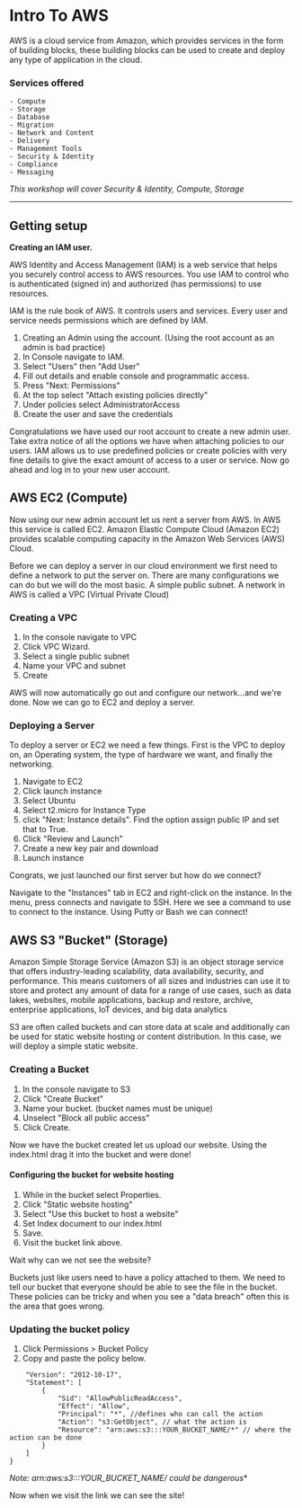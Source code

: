 # Intro To AWS

AWS is a cloud service from Amazon, which provides services in the form of building blocks, these building blocks can be used to create and deploy any type of application in the cloud.

### Services offered 

    - Compute
    - Storage
    - Database
    - Migration
    - Network and Content 
    - Delivery
    - Management Tools
    - Security & Identity 
    - Compliance
    - Messaging

 *This workshop will cover Security & Identity, Compute, Storage*

---
 ## Getting setup 
**Creating an IAM user.**

AWS Identity and Access Management (IAM) is a web service that helps you securely control access to AWS resources. You use IAM to control who is authenticated (signed in) and authorized (has permissions) to use resources.

IAM is the rule book of AWS. It controls users and services. Every user and service needs permissions which are defined by IAM.

1. Creating an Admin using the account. (Using the root account as an admin is bad practice)
2. In Console navigate to IAM.
3. Select "Users" then "Add User"
4. Fill out details and enable console and programmatic access. 
5. Press "Next: Permissions"
6. At the top select "Attach existing policies directly" 
7. Under policies select AdministratorAccess 
8. Create the user and save the credentials 

Congratulations we have used our root account to create a new admin user. Take extra notice of all the options we have when attaching policies to our users. IAM allows us to use predefined policies or create policies with very fine details to give the exact amount of access to a user or service. Now go ahead and log in to your new user account.

## AWS EC2 (Compute)

Now using our new admin account let us rent a server from AWS. In AWS this service is called EC2. Amazon Elastic Compute Cloud (Amazon EC2) provides scalable computing capacity in the Amazon Web Services (AWS) Cloud. 

Before we can deploy a server in our cloud environment we first need to define a network to put the server on. There are many configurations we can do but we will do the most basic. A simple public subnet. A network in AWS is called a VPC (Virtual Private Cloud)

### Creating a VPC
1. In the console navigate to VPC
2. Click VPC Wizard. 
3. Select a single public subnet 
4. Name your VPC and subnet
5. Create

AWS will now automatically go out and configure our network...and we're done. Now we can go to EC2 and deploy a server.

### Deploying a Server 

To deploy a server or EC2 we need a few things. First is the VPC to deploy on, an Operating system, the type of hardware we want, and finally the networking.

1. Navigate to EC2
2. Click launch instance
3. Select Ubuntu
4. Select t2.micro for Instance Type
5. click "Next: Instance details". Find the option assign public IP and set that to True.
6. Click "Review and Launch" 
7. Create a new key pair and download
8. Launch instance

Congrats, we just launched our first server but how do we connect? 

Navigate to the "Instances" tab in EC2 and right-click on the instance. In the menu, press connects and navigate to SSH. Here we see a command to use to connect to the instance. Using Putty or Bash we can connect!


## AWS S3 "Bucket" (Storage)

Amazon Simple Storage Service (Amazon S3) is an object storage service that offers industry-leading scalability, data availability, security, and performance. This means customers of all sizes and industries can use it to store and protect any amount of data for a range of use cases, such as data lakes, websites, mobile applications, backup and restore, archive, enterprise applications, IoT devices, and big data analytics

S3 are often called buckets and can store data at scale and additionally can be used for static website hosting or content distribution. In this case, we will deploy a simple static website. 

### Creating a Bucket

1. In the console navigate to S3
2. Click "Create Bucket"
3. Name your bucket. (bucket names must be unique)
4. Unselect "Block all public access"
5. Click Create.

Now we have the bucket created let us upload our website. Using the index.html drag it into the bucket and were done!

#### Configuring the bucket for website hosting 

1. While in the bucket select Properties.
2. Click "Static website hosting"
3. Select "Use this bucket to host a website"
4. Set Index document to our index.html
5. Save.
6. Visit the bucket link above.

Wait why can we not see the website?

Buckets just like users need to have a policy attached to them. We need to tell our bucket that everyone should be able to see the file in the bucket. These policies can be tricky and when you see a "data breach" often this is the area that goes wrong.

### Updating the bucket policy 
1. Click Permissions > Bucket Policy
2. Copy and paste the policy below.

```{
    "Version": "2012-10-17",
    "Statement": [
        {
            "Sid": "AllowPublicReadAccess",
            "Effect": "Allow",
            "Principal": "*", //defines who can call the action
            "Action": "s3:GetObject", // what the action is 
            "Resource": "arn:aws:s3:::YOUR_BUCKET_NAME/*" // where the action can be done
        }
    ]
}
```

**Note: arn:aws:s3:::YOUR_BUCKET_NAME/* could be dangerous**

Now when we visit the link we can see the site!




